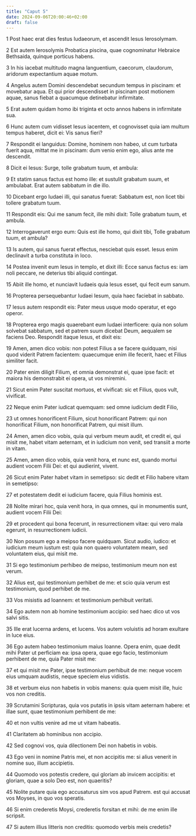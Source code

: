 ```yaml
---
title: "Caput 5"
date: 2024-09-06T20:00:46+02:00
draft: false
---
```



1 Post haec erat dies festus Iudaeorum, et ascendit Iesus Ierosolymam.

2 Est autem Ierosolymis Probatica piscina, quae cognominatur Hebraice Bethsaida, quinque porticus habens.

3 In his iacebat multitudo magna languentium, caecorum, claudorum, aridorum expectantium aquae motum.

4 Angelus autem Domini descendebat secundum tempus in piscinam: et movebatur aqua. Et qui prior descendisset in piscinam post motionem aquae, sanus fiebat a quacumque detinebatur infirmitate.

5 Erat autem quidam homo ibi triginta et octo annos habens in infirmitate sua.

6 Hunc autem cum vidisset Iesus iacentem, et cognovisset quia iam multum tempus haberet, dicit ei: Vis sanus fieri?

7 Respondit ei languidus: Domine, hominem non habeo, ut cum turbata fuerit aqua, mittat me in piscinam: dum venio enim ego, alius ante me descendit.

8 Dicit ei Iesus: Surge, tolle grabatum tuum, et ambula:

9 Et statim sanus factus est homo ille: et sustulit grabatum suum, et ambulabat. Erat autem sabbatum in die illo.

10 Dicebant ergo Iudaei illi, qui sanatus fuerat: Sabbatum est, non licet tibi tollere grabatum tuum.

11 Respondit eis: Qui me sanum fecit, ille mihi dixit: Tolle grabatum tuum, et ambula.

12 Interrogaverunt ergo eum: Quis est ille homo, qui dixit tibi, Tolle grabatum tuum, et ambula?

13 Is autem, qui sanus fuerat effectus, nesciebat quis esset. Iesus enim declinavit a turba constituta in loco.

14 Postea invenit eum Iesus in templo, et dixit illi: Ecce sanus factus es: iam noli peccare, ne deterius tibi aliquid contingat.

15 Abiit ille homo, et nunciavit Iudaeis quia Iesus esset, qui fecit eum sanum.

16 Propterea persequebantur Iudaei Iesum, quia haec faciebat in sabbato.

17 Iesus autem respondit eis: Pater meus usque modo operatur, et ego operor.

18 Propterea ergo magis quaerebant eum Iudaei interficere: quia non solum solvebat sabbatum, sed et patrem suum dicebat Deum, aequalem se faciens Deo. Respondit itaque Iesus, et dixit eis:

19 Amen, amen dico vobis: non potest Filius a se facere quidquam, nisi quod viderit Patrem facientem: quaecumque enim ille fecerit, haec et Filius similiter facit.

20 Pater enim diligit Filium, et omnia demonstrat ei, quae ipse facit: et maiora his demonstrabit ei opera, ut vos miremini.

21 Sicut enim Pater suscitat mortuos, et vivificat: sic et Filius, quos vult, vivificat.

22 Neque enim Pater iudicat quemquam: sed omne iudicium dedit Filio,

23 ut omnes honorificent Filium, sicut honorificant Patrem: qui non honorificat Filium, non honorificat Patrem, qui misit illum.

24 Amen, amen dico vobis, quia qui verbum meum audit, et credit ei, qui misit me, habet vitam aeternam, et in iudicium non venit, sed transiit a morte in vitam.

25 Amen, amen dico vobis, quia venit hora, et nunc est, quando mortui audient vocem Filii Dei: et qui audierint, vivent.

26 Sicut enim Pater habet vitam in semetipso: sic dedit et Filio habere vitam in semetipso:

27 et potestatem dedit ei iudicium facere, quia Filius hominis est.

28 Nolite mirari hoc, quia venit hora, in qua omnes, qui in monumentis sunt, audient vocem Filii Dei:

29 et procedent qui bona fecerunt, in resurrectionem vitae: qui vero mala egerunt, in resurrectionem iudicii.

30 Non possum ego a meipso facere quidquam. Sicut audio, iudico: et iudicium meum iustum est: quia non quaero voluntatem meam, sed voluntatem eius, qui misit me.

31 Si ego testimonium perhibeo de meipso, testimonium meum non est verum.

32 Alius est, qui testimonium perhibet de me: et scio quia verum est testimonium, quod perhibet de me.

33 Vos misistis ad Ioannem: et testimonium perhibuit veritati.

34 Ego autem non ab homine testimonium accipio: sed haec dico ut vos salvi sitis.

35 Ille erat lucerna ardens, et lucens. Vos autem voluistis ad horam exultare in luce eius.

36 Ego autem habeo testimonium maius Ioanne. Opera enim, quae dedit mihi Pater ut perficiam ea: ipsa opera, quae ego facio, testimonium perhibent de me, quia Pater misit me:

37 et qui misit me Pater, ipse testimonium perhibuit de me: neque vocem eius umquam audistis, neque speciem eius vidistis.

38 et verbum eius non habetis in vobis manens: quia quem misit ille, huic vos non creditis.

39 Scrutamini Scripturas, quia vos putatis in ipsis vitam aeternam habere: et illae sunt, quae testimonium perhibent de me:

40 et non vultis venire ad me ut vitam habeatis.

41 Claritatem ab hominibus non accipio.

42 Sed cognovi vos, quia dilectionem Dei non habetis in vobis.

43 Ego veni in nomine Patris mei, et non accipitis me: si alius venerit in nomine suo, illum accipietis.

44 Quomodo vos potestis credere, qui gloriam ab invicem accipitis: et gloriam, quae a solo Deo est, non quaeritis?

45 Nolite putare quia ego accusaturus sim vos apud Patrem. est qui accusat vos Moyses, in quo vos speratis.

46 Si enim crederetis Moysi, crederetis forsitan et mihi: de me enim ille scripsit.

47 Si autem illius litteris non creditis: quomodo verbis meis credetis?


